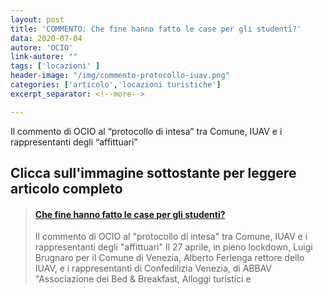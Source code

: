 ```yaml
---
layout: post
title: 'COMMENTO: Che fine hanno fatto le case per gli studenti?'
data: 2020-07-04
autore: 'OCIO'
link-autore: ""
tags: ['locazioni' ]
header-image: "/img/commento-protocollo-iuav.png"
categories: ['articolo','locazioni turistiche']
excerpt_separator: <!--more-->

---
```

Il commento di OCIO al “protocollo di intesa” tra Comune, IUAV e i rappresentanti degli “affittuari”<!--more-->

## Clicca sull'immagine sottostante per leggere articolo completo


<blockquote class="embedly-card"><h4><a href="https://medium.com/ocio-venezia/che-fine-hanno-fatto-le-case-per-gli-studenti-3835787347ac">Che fine hanno fatto le case per gli studenti?</a></h4><p>Il commento di OCIO al "protocollo di intesa" tra Comune, IUAV e i rappresentanti degli "affittuari" Il 27 aprile, in pieno lockdown, Luigi Brugnaro per il Comune di Venezia, Alberto Ferlenga rettore dello IUAV, e i rappresentanti di Confedilizia Venezia, di ABBAV "Associazione dei Bed & Breakfast, Alloggi turistici e</p></blockquote>
<script async src="//cdn.embedly.com/widgets/platform.js" charset="UTF-8"></script>
